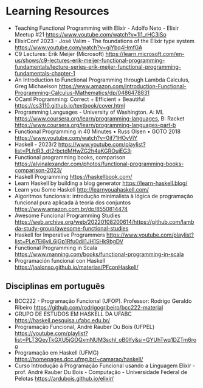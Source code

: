 # Learning Resources


- Teaching Functional Programming with Elixir - Adolfo Neto - Elixir Meetup #21 https://www.youtube.com/watch?v=1l1_rHC3lSo
- ElixirConf 2023 - José Valim - The foundations of the Elixir type system https://www.youtube.com/watch?v=giYbq4HmfGA
- C9 Lectures: Erik Meijer (Microsoft) https://learn.microsoft.com/en-us/shows/c9-lectures-erik-meijer-functional-programming-fundamentals/lecture-series-erik-meijer-functional-programming-fundamentals-chapter-1
- An Introduction to Functional Programming through Lambda Calculus, Greg Michaelson https://www.amazon.com/Introduction-Functional-Programming-Calculus-Mathematics/dp/0486478831
- OCaml Programming: Correct + Efficient + Beautiful  https://cs3110.github.io/textbook/cover.html
- Programming Languages - University of Washington. A: ML https://www.coursera.org/learn/programming-languages, B: Racket https://www.coursera.org/learn/programming-languages-part-b
- Functional Programming in 40 Minutes • Russ Olsen • GOTO 2018 https://www.youtube.com/watch?v=0if71HOyVjY
- Haskell - 2023/2 https://www.youtube.com/playlist?list=PLfdR3_dt2rbctdMHwZG2h4aKGROujEG3j
- Functional programming books, comparison https://alvinalexander.com/photos/functional-programming-books-comparison-2023/
- Haskell Programming https://haskellbook.com/
- Learn Haskell by building a blog generator https://learn-haskell.blog/
- Learn you Some Haskell http://learnyouahaskell.com/
- Algoritmos funcionais: introdução minimalista à lógica de programação funcional pura aplicada à teoria dos conjuntos https://www.amazon.com.br/dp/8550814474
- Awesome Funcional Programming Studies https://web.archive.org/web/20220108200614/https://github.com/lambda-study-group/awesome-functional-studies
- Haskell for Imperative Programmers https://www.youtube.com/playlist?list=PLe7Ei6viL6jGp1Rfu0dil1JH1SHk9bgDV
- Functional Programming in Scala  https://www.manning.com/books/functional-programming-in-scala
- Programación funcional con Haskell https://jaalonso.github.io/materias/PFconHaskell/

## Disciplinas em português 

- BCC222 - Programação Funcional (UFOP). Professor: Rodrigo Geraldo Ribeiro https://github.com/rodrigogribeiro/bcc222-material
- GRUPO DE ESTUDOS EM HASKELL DA UFABC https://haskell.pesquisa.ufabc.edu.br/
- Programação Funcional, André Rauber Du Bois (UFPEL)  https://youtube.com/playlist?list=PLT3QeyTkGXU5jGOQxmNUM3schl_oB0lfy&si=GYUhTwq1DZTm6roo
- Programação em Haskell (UFMG) https://homepages.dcc.ufmg.br/~camarao/haskell/
- Curso Introdução à Programação Funcional usando a Linguagem Elixir - prof. André Rauber Du Bois - Computação - Universidade Federal de Pelotas https://ardubois.github.io/elixir/


